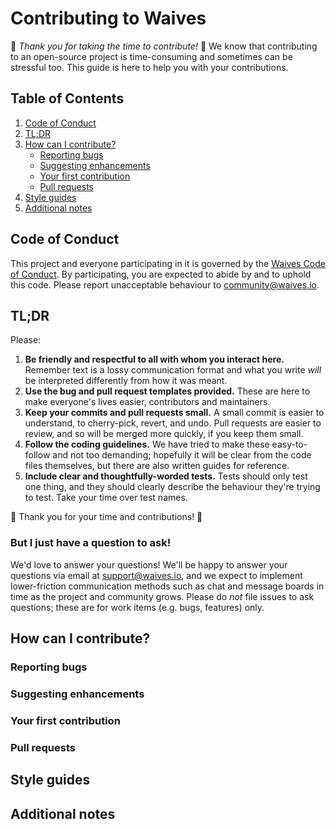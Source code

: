 # Contributing to Waives

:green_heart: *Thank you for taking the time to contribute!* :green_heart: We know that contributing
to an open-source project is time-consuming and sometimes can be stressful too. This guide is here to
help you with your contributions. 

## Table of Contents

1. [Code of Conduct](#code-of-conduct)
2. [TL;DR](#tldr)
3. [How can I contribute?](#how-can-i-contribute)
   * [Reporting bugs](#reporting-bugs)
   * [Suggesting enhancements](#suggesting-enhancements)
   * [Your first contribution](#your-first-contribution)
   * [Pull requests](#pull-requests)
4. [Style guides](#style-guides)
5. [Additional notes](#additional-notes)

## Code of Conduct

This project and everyone participating in it is governed by the [Waives Code of Conduct](CODE_OF_CONDUCT.md).
By participating, you are expected to abide by and to uphold this code. Please report unacceptable behaviour
to [community@waives.io](mailto:community@waives.io).

## TL;DR

Please:

1. **Be friendly and respectful to all with whom you interact here.** Remember text is a lossy communication format
and what you write _will_ be interpreted differently from how it was meant.
2. **Use the bug and pull request templates provided.** These are here to make everyone's lives easier, contributors
and maintainers.
3. **Keep your commits and pull requests small.** A small commit is easier to understand, to cherry-pick, revert, and
undo. Pull requests are easier to review, and so will be merged more quickly, if you keep them small. 
4. **Follow the coding guidelines.** We have tried to make these easy-to-follow and not too demanding; hopefully it
will be clear from the code files themselves, but there are also written guides for reference. 
5. **Include clear and thoughtfully-worded tests.** Tests should only test one thing, and they should clearly describe
the behaviour they're trying to test. Take your time over test names. 

:pray: Thank you for your time and contributions! :pray:

### But I just have a question to ask!

We'd love to answer your questions! We'll be happy to answer your questions via email at support@waives.io, and we
expect to implement lower-friction communication methods such as chat and message boards in time as the project and
community grows. Please do _not_ file issues to ask questions; these are for work items (e.g. bugs, features) only. 

## How can I contribute?

### Reporting bugs

### Suggesting enhancements

### Your first contribution

### Pull requests

## Style guides

## Additional notes
